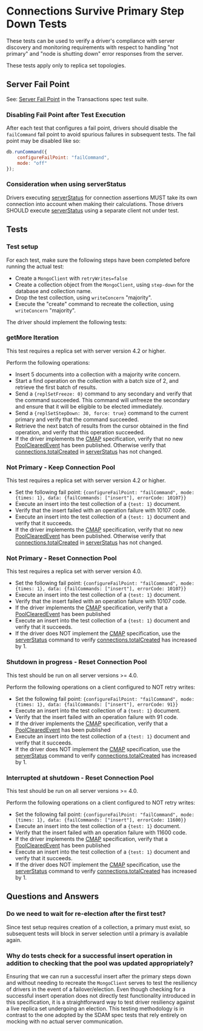 # Connections Survive Primary Step Down Tests

These tests can be used to verify a driver's compliance with server discovery and monitoring requirements with respect
to handling "not primary" and "node is shutting down" error responses from the server.

These tests apply only to replica set topologies.

## Server Fail Point

See: [Server Fail Point](../../transactions/tests/legacy-test-format.md#server-fail-point) in the Transactions spec test
suite.

### Disabling Fail Point after Test Execution

After each test that configures a fail point, drivers should disable the `failCommand` fail point to avoid spurious
failures in subsequent tests. The fail point may be disabled like so:

```javascript
db.runCommand({
    configureFailPoint: "failCommand",
    mode: "off"
});
```

### Consideration when using serverStatus

Drivers executing [serverStatus](https://www.mongodb.com/docs/manual/reference/command/serverStatus) for connection
assertions MUST take its own connection into account when making their calculations. Those drivers SHOULD execute
[serverStatus](https://www.mongodb.com/docs/manual/reference/command/serverStatus) using a separate client not under
test.

## Tests

### Test setup

For each test, make sure the following steps have been completed before running the actual test:

- Create a `MongoClient` with `retryWrites=false`
- Create a collection object from the `MongoClient`, using `step-down` for the database and collection name.
- Drop the test collection, using `writeConcern` "majority".
- Execute the "create" command to recreate the collection, using `writeConcern` "majority".

The driver should implement the following tests:

### getMore Iteration

This test requires a replica set with server version 4.2 or higher.

Perform the following operations:

- Insert 5 documents into a collection with a majority write concern.
- Start a find operation on the collection with a batch size of 2, and retrieve the first batch of results.
- Send a `{replSetFreeze: 0}` command to any secondary and verify that the command succeeded. This command will unfreeze
  the secondary and ensure that it will be eligible to be elected immediately.
- Send a `{replSetStepDown: 30, force: true}` command to the current primary and verify that the command succeeded.
- Retrieve the next batch of results from the cursor obtained in the find operation, and verify that this operation
  succeeded.
- If the driver implements the [CMAP](../../connection-monitoring-and-pooling/connection-monitoring-and-pooling.md)
  specification, verify that no new
  [PoolClearedEvent](../../connection-monitoring-and-pooling/connection-monitoring-and-pooling.md#events) has been
  published. Otherwise verify that
  [connections.totalCreated](https://www.mongodb.com/docs/manual/reference/command/serverStatus/#serverstatus.connections.totalCreated)
  in [serverStatus](https://www.mongodb.com/docs/manual/reference/command/serverStatus) has not changed.

### Not Primary - Keep Connection Pool

This test requires a replica set with server version 4.2 or higher.

- Set the following fail point:
  `{configureFailPoint: "failCommand", mode: {times: 1}, data: {failCommands: ["insert"], errorCode: 10107}}`
- Execute an insert into the test collection of a `{test: 1}` document.
- Verify that the insert failed with an operation failure with 10107 code.
- Execute an insert into the test collection of a `{test: 1}` document and verify that it succeeds.
- If the driver implements the [CMAP](../../connection-monitoring-and-pooling/connection-monitoring-and-pooling.md)
  specification, verify that no new
  [PoolClearedEvent](../../connection-monitoring-and-pooling/connection-monitoring-and-pooling.md#events) has been
  published. Otherwise verify that
  [connections.totalCreated](https://www.mongodb.com/docs/manual/reference/command/serverStatus/#serverstatus.connections.totalCreated)
  in [serverStatus](https://www.mongodb.com/docs/manual/reference/command/serverStatus) has not changed.

### Not Primary - Reset Connection Pool

This test requires a replica set with server version 4.0.

- Set the following fail point:
  `{configureFailPoint: "failCommand", mode: {times: 1}, data: {failCommands: ["insert"], errorCode: 10107}}`
- Execute an insert into the test collection of a `{test: 1}` document.
- Verify that the insert failed with an operation failure with 10107 code.
- If the driver implements the [CMAP](../../connection-monitoring-and-pooling/connection-monitoring-and-pooling.md)
  specification, verify that a
  [PoolClearedEvent](../../connection-monitoring-and-pooling/connection-monitoring-and-pooling.md#events) has been
  published
- Execute an insert into the test collection of a `{test: 1}` document and verify that it succeeds.
- If the driver does NOT implement the
  [CMAP](../../connection-monitoring-and-pooling/connection-monitoring-and-pooling.md) specification, use the
  [serverStatus](https://www.mongodb.com/docs/manual/reference/command/serverStatus) command to verify
  [connections.totalCreated](https://www.mongodb.com/docs/manual/reference/command/serverStatus/#serverstatus.connections.totalCreated)
  has increased by 1.

### Shutdown in progress - Reset Connection Pool

This test should be run on all server versions >= 4.0.

Perform the following operations on a client configured to NOT retry writes:

- Set the following fail point:
  `{configureFailPoint: "failCommand", mode: {times: 1}, data: {failCommands: ["insert"], errorCode: 91}}`
- Execute an insert into the test collection of a `{test: 1}` document.
- Verify that the insert failed with an operation failure with 91 code.
- If the driver implements the [CMAP](../../connection-monitoring-and-pooling/connection-monitoring-and-pooling.md)
  specification, verify that a
  [PoolClearedEvent](../../connection-monitoring-and-pooling/connection-monitoring-and-pooling.md#events) has been
  published
- Execute an insert into the test collection of a `{test: 1}` document and verify that it succeeds.
- If the driver does NOT implement the
  [CMAP](../../connection-monitoring-and-pooling/connection-monitoring-and-pooling.md) specification, use the
  [serverStatus](https://www.mongodb.com/docs/manual/reference/command/serverStatus) command to verify
  [connections.totalCreated](https://www.mongodb.com/docs/manual/reference/command/serverStatus/#serverstatus.connections.totalCreated)
  has increased by 1.

### Interrupted at shutdown - Reset Connection Pool

This test should be run on all server versions >= 4.0.

Perform the following operations on a client configured to NOT retry writes:

- Set the following fail point:
  `{configureFailPoint: "failCommand", mode: {times: 1}, data: {failCommands: ["insert"], errorCode: 11600}}`
- Execute an insert into the test collection of a `{test: 1}` document.
- Verify that the insert failed with an operation failure with 11600 code.
- If the driver implements the [CMAP](../../connection-monitoring-and-pooling/connection-monitoring-and-pooling.md)
  specification, verify that a
  [PoolClearedEvent](../../connection-monitoring-and-pooling/connection-monitoring-and-pooling.md#events) has been
  published
- Execute an insert into the test collection of a `{test: 1}` document and verify that it succeeds.
- If the driver does NOT implement the
  [CMAP](../../connection-monitoring-and-pooling/connection-monitoring-and-pooling.md) specification, use the
  [serverStatus](https://www.mongodb.com/docs/manual/reference/command/serverStatus) command to verify
  [connections.totalCreated](https://www.mongodb.com/docs/manual/reference/command/serverStatus/#serverstatus.connections.totalCreated)
  has increased by 1.

## Questions and Answers

### Do we need to wait for re-election after the first test?

Since test setup requires creation of a collection, a primary must exist, so subsequent tests will block in server
selection until a primary is available again.

### Why do tests check for a successful insert operation in addition to checking that the pool was updated appropriately?

Ensuring that we can run a successful insert after the primary steps down and without needing to recreate the
`MongoClient` serves to test the resiliency of drivers in the event of a failover/election. Even though checking for a
successful insert operation does not directly test functionality introduced in this specification, it is a
straightforward way to test driver resiliency against a live replica set undergoing an election. This testing
methodology is in contrast to the one adopted by the SDAM spec tests that rely entirely on mocking with no actual server
communication.
